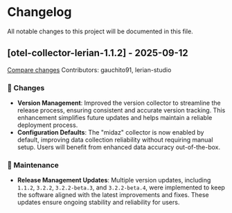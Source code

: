 # Changelog

All notable changes to this project will be documented in this file.

## [otel-collector-lerian-1.1.2] - 2025-09-12

[Compare changes](https://github.com/LerianStudio/helm/compare/otel-collector-lerian-v1.1.2-beta.2...otel-collector-lerian-v1.1.2)
Contributors: gauchito91, lerian-studio

### 🔄 Changes
- **Version Management**: Improved the version collector to streamline the release process, ensuring consistent and accurate version tracking. This enhancement simplifies future updates and helps maintain a reliable deployment process.
- **Configuration Defaults**: The "midaz" collector is now enabled by default, improving data collection reliability without requiring manual setup. Users will benefit from enhanced data accuracy out-of-the-box.

### 🔧 Maintenance
- **Release Management Updates**: Multiple version updates, including `1.1.2`, `3.2.2`, `3.2.2-beta.3`, and `3.2.2-beta.4`, were implemented to keep the software aligned with the latest improvements and fixes. These updates ensure ongoing stability and reliability for users.
